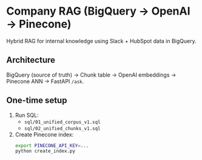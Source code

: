 # Company RAG (BigQuery → OpenAI → Pinecone)

Hybrid RAG for internal knowledge using Slack + HubSpot data in BigQuery.

## Architecture
BigQuery (source of truth) → Chunk table → OpenAI embeddings → Pinecone ANN → FastAPI `/ask`.

## One-time setup
1. Run SQL:
   - `sql/01_unified_corpus_v1.sql`
   - `sql/02_unified_chunks_v1.sql`
2. Create Pinecone index:
   ```bash
   export PINECONE_API_KEY=...
   python create_index.py
